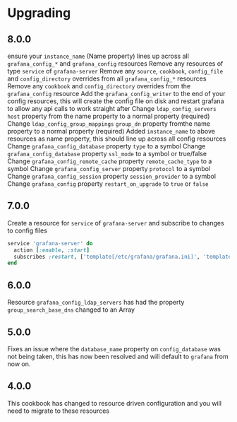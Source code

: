 # Upgrading

## 8.0.0

ensure your `instance_name` (Name property) lines up across all `grafana_config_*` and `grafana_config` resources
Remove any resources of type `service` of `grafana-server`
Remove any `source`, `cookbook`, `config_file` and `config_directory` overrides from all `grafana_config_*` resources
Remove any `cookbook` and `config_directory` overrides from the `grafana_config` resource
Add the `grafana_config_writer` to the end of your config resources, this will create the config file on disk and restart grafana to allow any api calls to work straight after
Change `ldap_config_servers` `host` property from the name property to a normal property (required)
Change `ldap_config_group_mappings` `group_dn` property fromthe name property to a normal property (required)
Added `instance_name` to above resources as name property, this should line up across all config resources
Change `grafana_config_database` property `type` to a symbol
Change `grafana_config_database` property `ssl_mode` to a symbol or true/false
Change `grafana_config_remote_cache` property `remote_cache_type` to a symbol
Change `grafana_config_server` property `protocol` to a symbol
Change `grafana_config_session` property `session_provider` to a symbol
Change `grafana_config` property `restart_on_upgrade` to `true` or `false`

## 7.0.0

Create a resource for `service` of `grafana-server` and subscribe to changes to config files

```ruby
service 'grafana-server' do
  action [:enable, :start]
  subscribes :restart, ['template[/etc/grafana/grafana.ini]', 'template[/etc/grafana/ldap.toml]'], :delayed
end
```

## 6.0.0

Resource `grafana_config_ldap_servers` has had the property `group_search_base_dns` changed to an Array

## 5.0.0

Fixes an issue where the `database_name` property on `config_database` was not being taken, this has now been resolved and will default to `grafana` from now on.

## 4.0.0

This cookbook has changed to resource driven configuration and you will need to migrate to these resources
